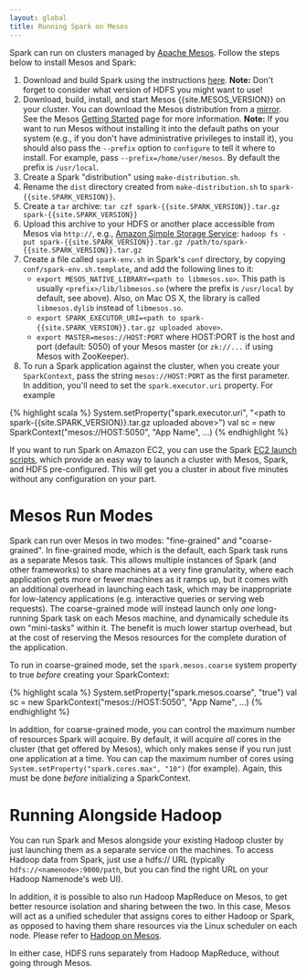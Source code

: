 ```yaml
---
layout: global
title: Running Spark on Mesos
---
```


Spark can run on clusters managed by [Apache Mesos](http://mesos.apache.org/). Follow the steps below to install Mesos and Spark:

1. Download and build Spark using the instructions [here](index.html). **Note:** Don't forget to consider what version of HDFS you might want to use!
2. Download, build, install, and start Mesos {{site.MESOS_VERSION}} on your cluster. You can download the Mesos distribution from a [mirror](http://www.apache.org/dyn/closer.cgi/mesos/{{site.MESOS_VERSION}}/). See the Mesos [Getting Started](http://mesos.apache.org/gettingstarted) page for more information. **Note:** If you want to run Mesos without installing it into the default paths on your system (e.g., if you don't have administrative privileges to install it), you should also pass the `--prefix` option to `configure` to tell it where to install. For example, pass `--prefix=/home/user/mesos`. By default the prefix is `/usr/local`.
3. Create a Spark "distribution" using `make-distribution.sh`.
4. Rename the `dist` directory created from `make-distribution.sh` to `spark-{{site.SPARK_VERSION}}`.
5. Create a `tar` archive: `tar czf spark-{{site.SPARK_VERSION}}.tar.gz spark-{{site.SPARK_VERSION}}`
6. Upload this archive to your HDFS or another place accessible from Mesos via `http://`, e.g., [Amazon Simple Storage Service](http://aws.amazon.com/s3): `hadoop fs -put spark-{{site.SPARK_VERSION}}.tar.gz /path/to/spark-{{site.SPARK_VERSION}}.tar.gz`
7. Create a file called `spark-env.sh` in Spark's `conf` directory, by copying `conf/spark-env.sh.template`, and add the following lines to it:
   * `export MESOS_NATIVE_LIBRARY=<path to libmesos.so>`. This path is usually `<prefix>/lib/libmesos.so` (where the prefix is `/usr/local` by default, see above). Also, on Mac OS X, the library is called `libmesos.dylib` instead of `libmesos.so`.
   * `export SPARK_EXECUTOR_URI=<path to spark-{{site.SPARK_VERSION}}.tar.gz uploaded above>`.
   * `export MASTER=mesos://HOST:PORT` where HOST:PORT is the host and port (default: 5050) of your Mesos master (or `zk://...` if using Mesos with ZooKeeper).
8. To run a Spark application against the cluster, when you create your `SparkContext`, pass the string `mesos://HOST:PORT` as the first parameter. In addition, you'll need to set the `spark.executor.uri` property. For example

{% highlight scala %}
System.setProperty("spark.executor.uri", "<path to spark-{{site.SPARK_VERSION}}.tar.gz uploaded above>")
val sc = new SparkContext("mesos://HOST:5050", "App Name", ...)
{% endhighlight %}

If you want to run Spark on Amazon EC2, you can use the Spark [EC2 launch scripts](ec2-scripts.html), which provide an easy way to launch a cluster with Mesos, Spark, and HDFS pre-configured. This will get you a cluster in about five minutes without any configuration on your part.

# Mesos Run Modes

Spark can run over Mesos in two modes: "fine-grained" and "coarse-grained". In fine-grained mode, which is the default,
each Spark task runs as a separate Mesos task. This allows multiple instances of Spark (and other frameworks) to share
machines at a very fine granularity, where each application gets more or fewer machines as it ramps up, but it comes with an
additional overhead in launching each task, which may be inappropriate for low-latency applications (e.g. interactive queries or serving web requests). The coarse-grained mode will instead
launch only *one* long-running Spark task on each Mesos machine, and dynamically schedule its own "mini-tasks" within
it. The benefit is much lower startup overhead, but at the cost of reserving the Mesos resources for the complete duration
of the application.

To run in coarse-grained mode, set the `spark.mesos.coarse` system property to true *before* creating your SparkContext:

{% highlight scala %}
System.setProperty("spark.mesos.coarse", "true")
val sc = new SparkContext("mesos://HOST:5050", "App Name", ...)
{% endhighlight %}

In addition, for coarse-grained mode, you can control the maximum number of resources Spark will acquire. By default,
it will acquire *all* cores in the cluster (that get offered by Mesos), which only makes sense if you run just one
application at a time. You can cap the maximum number of cores using `System.setProperty("spark.cores.max", "10")` (for example).
Again, this must be done *before* initializing a SparkContext.


# Running Alongside Hadoop

You can run Spark and Mesos alongside your existing Hadoop cluster by just launching them as a separate service on the machines. To access Hadoop data from Spark, just use a hdfs:// URL (typically `hdfs://<namenode>:9000/path`, but you can find the right URL on your Hadoop Namenode's web UI).

In addition, it is possible to also run Hadoop MapReduce on Mesos, to get better resource isolation and sharing between the two. In this case, Mesos will act as a unified scheduler that assigns cores to either Hadoop or Spark, as opposed to having them share resources via the Linux scheduler on each node. Please refer to [Hadoop on Mesos](https://github.com/mesos/hadoop).

In either case, HDFS runs separately from Hadoop MapReduce, without going through Mesos.

